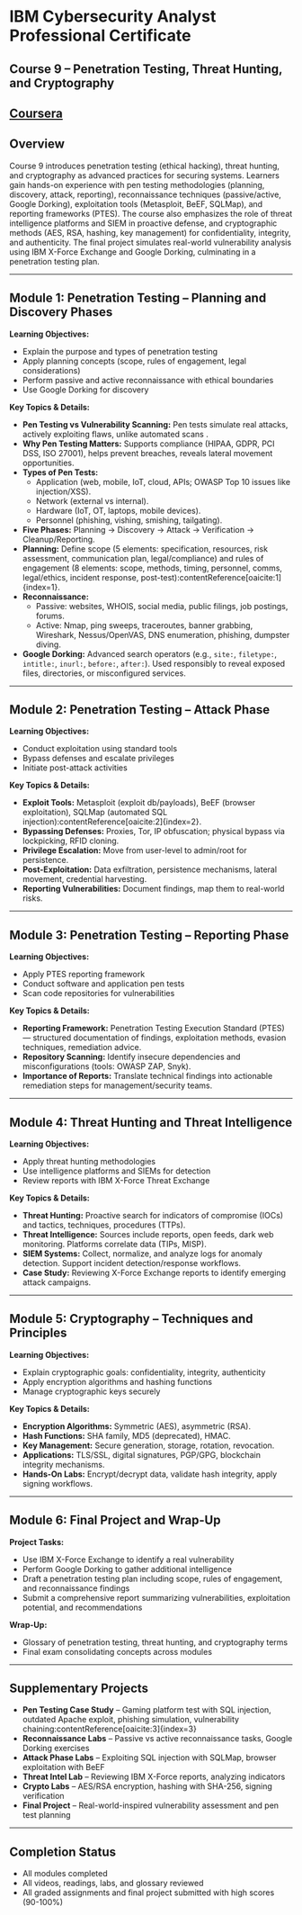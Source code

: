 # IBM Cybersecurity Analyst Professional Certificate  
## Course 9 – Penetration Testing, Threat Hunting, and Cryptography  

[Coursera](https://www.coursera.org/learn/ibm-penetration-testing-threat-hunting-cryptography/home/module/1)  
---

## Overview  
Course 9 introduces penetration testing (ethical hacking), threat hunting, and cryptography as advanced practices for securing systems. Learners gain hands-on experience with pen testing methodologies (planning, discovery, attack, reporting), reconnaissance techniques (passive/active, Google Dorking), exploitation tools (Metasploit, BeEF, SQLMap), and reporting frameworks (PTES). The course also emphasizes the role of threat intelligence platforms and SIEM in proactive defense, and cryptographic methods (AES, RSA, hashing, key management) for confidentiality, integrity, and authenticity. The final project simulates real-world vulnerability analysis using IBM X-Force Exchange and Google Dorking, culminating in a penetration testing plan.  

---

## Module 1: Penetration Testing – Planning and Discovery Phases  
**Learning Objectives:**  
- Explain the purpose and types of penetration testing  
- Apply planning concepts (scope, rules of engagement, legal considerations)  
- Perform passive and active reconnaissance with ethical boundaries  
- Use Google Dorking for discovery  

**Key Topics & Details:**  
- **Pen Testing vs Vulnerability Scanning:** Pen tests simulate real attacks, actively exploiting flaws, unlike automated scans .  
- **Why Pen Testing Matters:** Supports compliance (HIPAA, GDPR, PCI DSS, ISO 27001), helps prevent breaches, reveals lateral movement opportunities.  
- **Types of Pen Tests:**  
  - Application (web, mobile, IoT, cloud, APIs; OWASP Top 10 issues like injection/XSS).  
  - Network (external vs internal).  
  - Hardware (IoT, OT, laptops, mobile devices).  
  - Personnel (phishing, vishing, smishing, tailgating).  
- **Five Phases:** Planning → Discovery → Attack → Verification → Cleanup/Reporting.  
- **Planning:** Define scope (5 elements: specification, resources, risk assessment, communication plan, legal/compliance) and rules of engagement (8 elements: scope, methods, timing, personnel, comms, legal/ethics, incident response, post-test):contentReference[oaicite:1]{index=1}.  
- **Reconnaissance:**  
  - Passive: websites, WHOIS, social media, public filings, job postings, forums.  
  - Active: Nmap, ping sweeps, traceroutes, banner grabbing, Wireshark, Nessus/OpenVAS, DNS enumeration, phishing, dumpster diving.  
- **Google Dorking:** Advanced search operators (e.g., `site:`, `filetype:`, `intitle:`, `inurl:`, `before:`, `after:`). Used responsibly to reveal exposed files, directories, or misconfigured services.  

---

## Module 2: Penetration Testing – Attack Phase  
**Learning Objectives:**  
- Conduct exploitation using standard tools  
- Bypass defenses and escalate privileges  
- Initiate post-attack activities  

**Key Topics & Details:**  
- **Exploit Tools:** Metasploit (exploit db/payloads), BeEF (browser exploitation), SQLMap (automated SQL injection):contentReference[oaicite:2]{index=2}.  
- **Bypassing Defenses:** Proxies, Tor, IP obfuscation; physical bypass via lockpicking, RFID cloning.  
- **Privilege Escalation:** Move from user-level to admin/root for persistence.  
- **Post-Exploitation:** Data exfiltration, persistence mechanisms, lateral movement, credential harvesting.  
- **Reporting Vulnerabilities:** Document findings, map them to real-world risks.  

---

## Module 3: Penetration Testing – Reporting Phase  
**Learning Objectives:**  
- Apply PTES reporting framework  
- Conduct software and application pen tests  
- Scan code repositories for vulnerabilities  

**Key Topics & Details:**  
- **Reporting Framework:** Penetration Testing Execution Standard (PTES) — structured documentation of findings, exploitation methods, evasion techniques, remediation advice.  
- **Repository Scanning:** Identify insecure dependencies and misconfigurations (tools: OWASP ZAP, Snyk).  
- **Importance of Reports:** Translate technical findings into actionable remediation steps for management/security teams.  

---

## Module 4: Threat Hunting and Threat Intelligence  
**Learning Objectives:**  
- Apply threat hunting methodologies  
- Use intelligence platforms and SIEMs for detection  
- Review reports with IBM X-Force Threat Exchange  

**Key Topics & Details:**  
- **Threat Hunting:** Proactive search for indicators of compromise (IOCs) and tactics, techniques, procedures (TTPs).  
- **Threat Intelligence:** Sources include reports, open feeds, dark web monitoring. Platforms correlate data (TIPs, MISP).  
- **SIEM Systems:** Collect, normalize, and analyze logs for anomaly detection. Support incident detection/response workflows.  
- **Case Study:** Reviewing X-Force Exchange reports to identify emerging attack campaigns.  

---

## Module 5: Cryptography – Techniques and Principles  
**Learning Objectives:**  
- Explain cryptographic goals: confidentiality, integrity, authenticity  
- Apply encryption algorithms and hashing functions  
- Manage cryptographic keys securely  

**Key Topics & Details:**  
- **Encryption Algorithms:** Symmetric (AES), asymmetric (RSA).  
- **Hash Functions:** SHA family, MD5 (deprecated), HMAC.  
- **Key Management:** Secure generation, storage, rotation, revocation.  
- **Applications:** TLS/SSL, digital signatures, PGP/GPG, blockchain integrity mechanisms.  
- **Hands-On Labs:** Encrypt/decrypt data, validate hash integrity, apply signing workflows.  

---

## Module 6: Final Project and Wrap-Up  
**Project Tasks:**  
- Use IBM X-Force Exchange to identify a real vulnerability  
- Perform Google Dorking to gather additional intelligence  
- Draft a penetration testing plan including scope, rules of engagement, and reconnaissance findings  
- Submit a comprehensive report summarizing vulnerabilities, exploitation potential, and recommendations  

**Wrap-Up:**  
- Glossary of penetration testing, threat hunting, and cryptography terms  
- Final exam consolidating concepts across modules  

---

## Supplementary Projects  
- **Pen Testing Case Study** – Gaming platform test with SQL injection, outdated Apache exploit, phishing simulation, vulnerability chaining:contentReference[oaicite:3]{index=3}  
- **Reconnaissance Labs** – Passive vs active reconnaissance tasks, Google Dorking exercises  
- **Attack Phase Labs** – Exploiting SQL injection with SQLMap, browser exploitation with BeEF  
- **Threat Intel Lab** – Reviewing IBM X-Force reports, analyzing indicators  
- **Crypto Labs** – AES/RSA encryption, hashing with SHA-256, signing verification  
- **Final Project** – Real-world-inspired vulnerability assessment and pen test planning  

---

## Completion Status  
- All modules completed  
- All videos, readings, labs, and glossary reviewed  
- All graded assignments and final project submitted with high scores (90-100%)  
